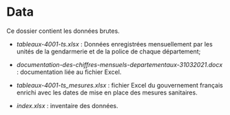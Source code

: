 # Data

Ce dossier contient les données brutes.

- *tableaux-4001-ts.xlsx* :
  Données enregistrées mensuellement par les unités de la gendarmerie et de la police de chaque département;

- *documentation-des-chiffres-mensuels-departementaux-31032021.docx* : documentation liée au fichier Excel.

- *tableaux-4001-ts_mesures.xlsx* : fichier Excel du gouvernement français enrichi avec les dates de mise en place des mesures sanitaires.

- *index.xlsx* : inventaire des données.
